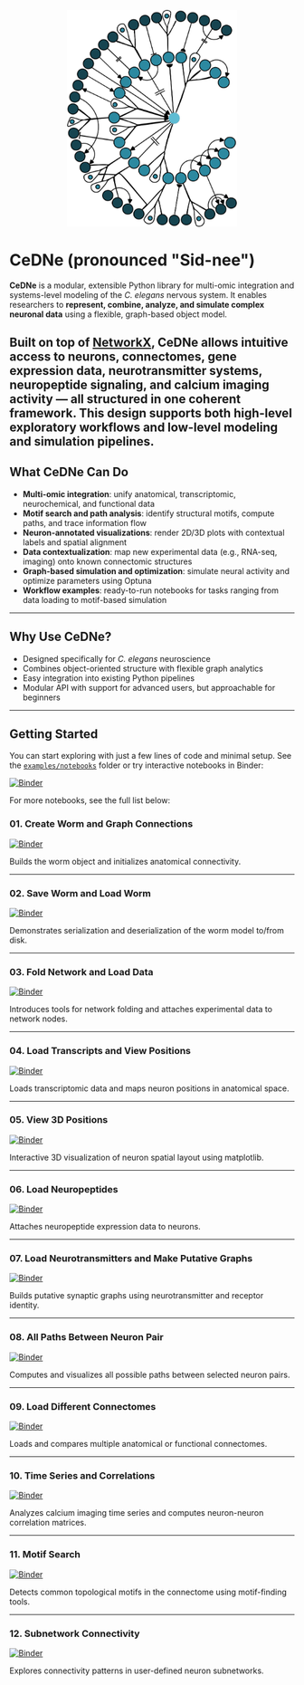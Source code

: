 <p align="center">
  <img src=".assets/cedne_logo.svg" width="300"/>
</p>

# CeDNe (pronounced "Sid-nee")

**CeDNe** is a modular, extensible Python library for multi-omic integration and systems-level modeling of the *C. elegans* nervous system. It enables researchers to **represent, combine, analyze, and simulate complex neuronal data** using a flexible, graph-based object model.

Built on top of [NetworkX](https://networkx.org/), CeDNe allows intuitive access to neurons, connectomes, gene expression data, neurotransmitter systems, neuropeptide signaling, and calcium imaging activity — all structured in one coherent framework. This design supports both **high-level exploratory workflows** and **low-level modeling and simulation pipelines**.
---

## What CeDNe Can Do

- **Multi-omic integration**: unify anatomical, transcriptomic, neurochemical, and functional data
- **Motif search and path analysis**: identify structural motifs, compute paths, and trace information flow
- **Neuron-annotated visualizations**: render 2D/3D plots with contextual labels and spatial alignment
- **Data contextualization**: map new experimental data (e.g., RNA-seq, imaging) onto known connectomic structures
- **Graph-based simulation and optimization**: simulate neural activity and optimize parameters using Optuna
- **Workflow examples**: ready-to-run notebooks for tasks ranging from data loading to motif-based simulation

---

## Why Use CeDNe?

- Designed specifically for *C. elegans* neuroscience
- Combines object-oriented structure with flexible graph analytics
- Easy integration into existing Python pipelines
- Modular API with support for advanced users, but approachable for beginners

---

## Getting Started

You can start exploring with just a few lines of code and minimal setup. See the [`examples/notebooks`](https://github.com/sahilm89/CeDNe/tree/main/examples/notebooks) folder or try interactive notebooks in Binder:

[![Binder](https://mybinder.org/badge_logo.svg)](https://mybinder.org/v2/gh/sahilm89/CeDNe/main?filepath=examples/notebooks/01-load_and_graph.ipynb)

For more notebooks, see the full list below:


### 01. Create Worm and Graph Connections
[![Binder](https://mybinder.org/badge_logo.svg)](https://mybinder.org/v2/gh/sahilm89/CeDNe/main?filepath=examples/notebooks/01-create_worm_and_graph_connections.ipynb)

Builds the worm object and initializes anatomical connectivity.

---

### 02. Save Worm and Load Worm
[![Binder](https://mybinder.org/badge_logo.svg)](https://mybinder.org/v2/gh/sahilm89/CeDNe/main?filepath=examples/notebooks/02-save_worm_and_load_worm.ipynb)

Demonstrates serialization and deserialization of the worm model to/from disk.

---

### 03. Fold Network and Load Data
[![Binder](https://mybinder.org/badge_logo.svg)](https://mybinder.org/v2/gh/sahilm89/CeDNe/main?filepath=examples/notebooks/03-fold-network-and-load-data.ipynb)

Introduces tools for network folding and attaches experimental data to network nodes.

---

### 04. Load Transcripts and View Positions
[![Binder](https://mybinder.org/badge_logo.svg)](https://mybinder.org/v2/gh/sahilm89/CeDNe/main?filepath=examples/notebooks/04-load-transcripts-and-view-positions.ipynb)

Loads transcriptomic data and maps neuron positions in anatomical space.

---

### 05. View 3D Positions
[![Binder](https://mybinder.org/badge_logo.svg)](https://mybinder.org/v2/gh/sahilm89/CeDNe/main?filepath=examples/notebooks/05-view-3D-positions.ipynb)

Interactive 3D visualization of neuron spatial layout using matplotlib.

---

### 06. Load Neuropeptides
[![Binder](https://mybinder.org/badge_logo.svg)](https://mybinder.org/v2/gh/sahilm89/CeDNe/main?filepath=examples/notebooks/06-load-neuropeptides.ipynb)

Attaches neuropeptide expression data to neurons.

---

### 07. Load Neurotransmitters and Make Putative Graphs
[![Binder](https://mybinder.org/badge_logo.svg)](https://mybinder.org/v2/gh/sahilm89/CeDNe/main?filepath=examples/notebooks/07-load-neurotransmitters-and-make-putative-graphs.ipynb)

Builds putative synaptic graphs using neurotransmitter and receptor identity.

---

### 08. All Paths Between Neuron Pair
[![Binder](https://mybinder.org/badge_logo.svg)](https://mybinder.org/v2/gh/sahilm89/CeDNe/main?filepath=examples/notebooks/08-all-paths-between-neuron-pair.ipynb)

Computes and visualizes all possible paths between selected neuron pairs.

---

### 09. Load Different Connectomes
[![Binder](https://mybinder.org/badge_logo.svg)](https://mybinder.org/v2/gh/sahilm89/CeDNe/main?filepath=examples/notebooks/09-load-different-connectomes.ipynb)

Loads and compares multiple anatomical or functional connectomes.

---

### 10. Time Series and Correlations
[![Binder](https://mybinder.org/badge_logo.svg)](https://mybinder.org/v2/gh/sahilm89/CeDNe/main?filepath=examples/notebooks/10*-time-series-and-correlations.ipynb)

Analyzes calcium imaging time series and computes neuron-neuron correlation matrices.

---

### 11. Motif Search
[![Binder](https://mybinder.org/badge_logo.svg)](https://mybinder.org/v2/gh/sahilm89/CeDNe/main?filepath=examples/notebooks/11-motif-search.ipynb)

Detects common topological motifs in the connectome using motif-finding tools.

---

### 12. Subnetwork Connectivity
[![Binder](https://mybinder.org/badge_logo.svg)](https://mybinder.org/v2/gh/sahilm89/CeDNe/main?filepath=examples/notebooks/12-subnetwork-connectivity.ipynb)

Explores connectivity patterns in user-defined neuron subnetworks.
